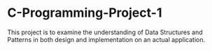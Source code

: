 # C-Programming-Project-1
This project is to examine the understanding of Data Structures and Patterns in both design and implementation on an actual application.
